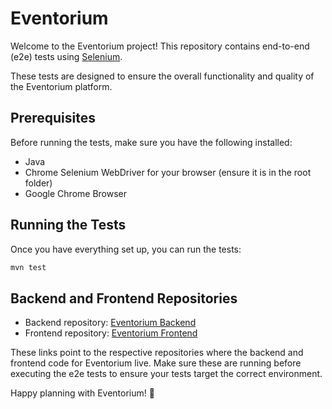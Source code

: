 # Eventorium

Welcome to the Eventorium project! This repository contains end-to-end (e2e) tests using [Selenium](https://www.selenium.dev/). 

These tests are designed to ensure the overall functionality and quality of the Eventorium platform.

## Prerequisites
Before running the tests, make sure you have the following installed:

- Java 
- Chrome Selenium WebDriver for your browser (ensure it is in the root folder)
- Google Chrome Browser 

## Running the Tests
Once you have everything set up, you can run the tests:
```bash
mvn test
```

## Backend and Frontend Repositories
- Backend repository: [Eventorium Backend](https://github.com/kzi-nastava/iss-project-event-planner-siit-2024-team-13)
- Frontend repository: [Eventorium Frontend](https://github.com/kzi-nastava/iks-project-event-planner-siit-2024-team-13)

These links point to the respective repositories where the backend and frontend code for Eventorium live. Make sure these are running before executing the e2e tests to ensure your tests target the correct environment.

Happy planning with Eventorium! 🎉